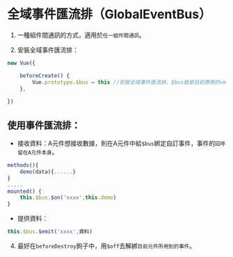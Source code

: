 # 全域事件匯流排（GlobalEventBus）

1. 一種組件間通訊的方式，適用於`任一組件間通訊`。

2. 安裝全域事件匯流排：

```js
new Vue({

    beforeCreate() {
        Vue.prototype.$bus = this //安裝全域事件匯流排，$bus就是目前應用的vm
    },
     
})
```

## 使用事件匯流排：

* 接收資料：A元件想接收數據，則在A元件中給`$bus`綁定自訂事件，事件的`回呼留在A元件本身`。 </span>

```js
methods(){
    demo(data){......}
}
.....
mounted() {
    this.$bus.$on('xxxx',this.demo)
}
```

* 提供資料：
```js
this.$bus.$emit('xxxx',資料)
```

4. 最好在`beforeDestroy`鉤子中，用`$off`去解綁`目前元件所用到的事件`。